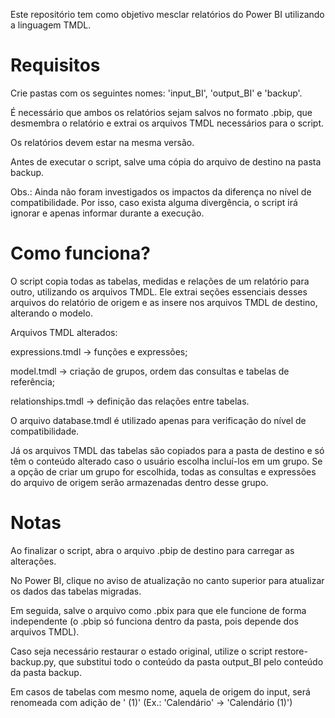 Este repositório tem como objetivo mesclar relatórios do Power BI utilizando a linguagem TMDL.

# Requisitos

Crie pastas com os seguintes nomes: 'input_BI', 'output_BI' e 'backup'.

É necessário que ambos os relatórios sejam salvos no formato .pbip, que desmembra o relatório e extrai os arquivos TMDL necessários para o script.

Os relatórios devem estar na mesma versão.

Antes de executar o script, salve uma cópia do arquivo de destino na pasta backup.

Obs.: Ainda não foram investigados os impactos da diferença no nível de compatibilidade. Por isso, caso exista alguma divergência, o script irá ignorar e apenas informar durante a execução.

# Como funciona?

O script copia todas as tabelas, medidas e relações de um relatório para outro, utilizando os arquivos TMDL.
Ele extrai seções essenciais desses arquivos do relatório de origem e as insere nos arquivos TMDL de destino, alterando o modelo.

Arquivos TMDL alterados:

expressions.tmdl → funções e expressões;

model.tmdl → criação de grupos, ordem das consultas e tabelas de referência;

relationships.tmdl → definição das relações entre tabelas.

O arquivo database.tmdl é utilizado apenas para verificação do nível de compatibilidade.

Já os arquivos TMDL das tabelas são copiados para a pasta de destino e só têm o conteúdo alterado caso o usuário escolha incluí-los em um grupo.
Se a opção de criar um grupo for escolhida, todas as consultas e expressões do arquivo de origem serão armazenadas dentro desse grupo.

# Notas

Ao finalizar o script, abra o arquivo .pbip de destino para carregar as alterações.

No Power BI, clique no aviso de atualização no canto superior para atualizar os dados das tabelas migradas.

Em seguida, salve o arquivo como .pbix para que ele funcione de forma independente (o .pbip só funciona dentro da pasta, pois depende dos arquivos TMDL).

Caso seja necessário restaurar o estado original, utilize o script restore-backup.py, que substitui todo o conteúdo da pasta output_BI pelo conteúdo da pasta backup.

Em casos de tabelas com mesmo nome, aquela de origem do input, será renomeada com adição de ' (1)' (Ex.: 'Calendário' -> 'Calendário (1)')